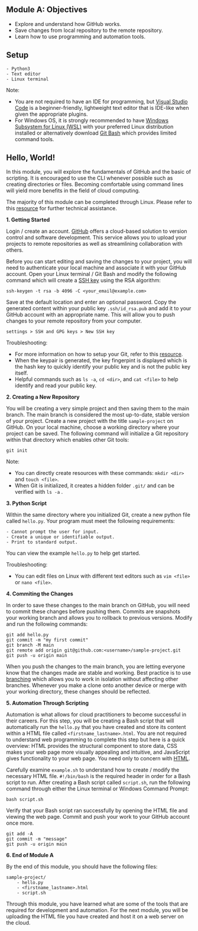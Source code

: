 ## Module A: Objectives

- Explore and understand how GitHub works.
- Save changes from local repository to the remote repository.
- Learn how to use programming and automation tools.

## Setup

```
- Python3
- Text editor
- Linux terminal
```

Note: 
- You are not required to have an IDE for programming, but [Visual Studio Code](https://code.visualstudio.com/) is a beginner-friendly, lightweight text editor that is IDE-like when given the appropriate plugins.
- For Windows OS, it is strongly recommended to have [Windows Subsystem for Linux (WSL)](https://docs.microsoft.com/en-us/windows/wsl/install) with your preferred Linux distribution installed or alternatively download [Git Bash](https://git-scm.com/) which provides limited command tools.

## Hello, World!

In this module, you will explore the fundamentals of GitHub and the basic of scripting. It is encouraged to use the CLI whenever possible such as creating directories or files. Becoming comfortable using command lines will yield more benefits in the field of cloud computing.

The majority of this module can be completed through Linux. Please refer to this [resource](https://learnxinyminutes.com/docs/bash/) for further technical assistance.

**1. Getting Started**

Login / create an account. [GitHub](https://docs.github.com/en/get-started/quickstart/hello-world) offers a cloud-based solution to version control and software development. This service allows you to upload your projects to remote repositories as well as streamlining collaboration with others.

Before you can start editing and saving the changes to your project, you will need to authenticate your local machine and associate it with your GitHub account. Open your Linux terminal / Git Bash and modify the following command which will create a [SSH key](https://git-scm.com/book/en/v2/Git-on-the-Server-Generating-Your-SSH-Public-Key) using the RSA algorithm:
```
ssh-keygen -t rsa -b 4096 -C <your_email@example.com>
```

Save at the default location and enter an optional password. Copy the generated content within your public key ```.ssh/id_rsa.pub``` and add it to your GitHub account with an appropriate name. This will allow you to push changes to your remote repository from your computer.
```
settings > SSH and GPG keys > New SSH key
```

Troubleshooting:
- For more information on how to setup your Git, refer to this [resource](https://docs.github.com/en/get-started/quickstart/set-up-git).
- When the keypair is generated, the key fingerpint is displayed which is the hash key to quickly identify your public key and is not the public key itself.
- Helpful commands such as ```ls -a```, ```cd <dir>```, and ```cat <file>``` to help identify and read your public key.

**2. Creating a New Repository**

You will be creating a very simple project and then saving them to the main branch. The main branch is considered the most up-to-date, stable version of your project. Create a new project with the title ```sample-project``` on GitHub. On your local machine, choose a working directory where your project can be saved. The following command will initialize a Git repository within that directory which enables other Git tools:
```
git init
```

Note:
- You can directly create resources with these commands: ```mkdir <dir>``` and ```touch <file>```.
- When Git is initialized, it creates a hidden folder ```.git/``` and can be verified with ```ls -a``` .

**3. Python Script**

Within the same directory where you initialized Git, create a new python file called ```hello.py```. Your program must meet the following requirements:
```
- Cannot prompt the user for input.
- Create a unique or identifiable output.
- Print to standard output.
```
You can view the example ```hello.py``` to help get started.

Troubleshooting:
- You can edit files on Linux with different text editors such as ```vim <file>``` or ```nano <file>```.

**4. Commiting the Changes**

In order to save these changes to the main branch on GitHub, you will need to commit these changes before pushing them. Commits are snapshots your working branch and allows you to rollback to previous versions. Modify and run the following commands:
```
git add hello.py
git commit -m "my first commit"
git branch -M main
git remote add origin git@github.com:<username>/sample-project.git
git push -u origin main
```
When you push the changes to the main branch, you are letting everyone know that the changes made are stable and working. Best practice is to use [branching](https://docs.github.com/en/pull-requests/collaborating-with-pull-requests/proposing-changes-to-your-work-with-pull-requests/about-branches) which allows you to work in isolation without affecting other branches. Whenever you make a clone onto another device or merge with your working directory, these changes should be reflected.

**5. Automation Through Scripting**

Automation is what allows for cloud practitioners to become successful in their careers. For this step, you will be creating a Bash script that will automatically run the ```hello.py``` that you have created and store its content within a HTML file called ```<firstname_lastname>.html```. You are not required to understand web programming to complete this step but here is a quick overview: HTML provides the structural component to store data, CSS makes your web page more visually appealing and intuitive, and JavaScript gives functionality to your web page. You need only to concern with [HTML](https://developer.mozilla.org/en-US/docs/Web/HTML).

Carefully examine ```example.sh``` to understand how to create / modify the necessary HTML file. ```#!/bin/bash``` is the required header in order for a Bash script to run. After creating a Bash script called ```script.sh```, run the following command through either the Linux terminal or Windows Command Prompt:
```
bash script.sh
```

Verify that your Bash script ran successfully by opening the HTML file and viewing the web page. Commit and push your work to your GitHub account once more.
```
git add -A
git commit -m "message"
git push -u origin main
```

**6. End of Module A**

By the end of this module, you should have the following files:
```
sample-project/
    - hello.py
    - <firstname_lastname>.html
    - script.sh
```
Through this module, you have learned what are some of the tools that are required for development and automation. For the next module, you will be uploading the HTML file you have created and host it on a web server on the cloud.
